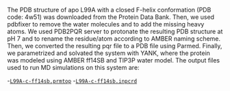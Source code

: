 The PDB structure of apo L99A with a closed F-helix conformation (PDB code: 4w51) was downloaded from the Protein Data Bank. Then, we used pdbfixer to remove the water molecules and to add the missing heavy atoms. We used PDB2PQR server to protonate the resulting PDB structure at pH 7 and to rename the residue/atom according to AMBER naming scheme. Then, we converted the resulting pqr file to a PDB file using Parmed. Finally, we parametrized and solvated the system with YANK, where the protein was modeled using AMBER ff14SB and TIP3P water model. The output files used to run MD simulations on this system are:

-[`L99A-c-ff14sb.prmtop`](L99A-c-ff14sb.prmtop)
-[`L99A-c-ff14sb.inpcrd`](L99A-c-ff14sb.inpcrd)
